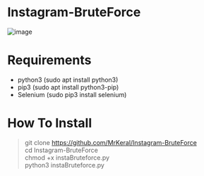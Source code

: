 # Instagram-BruteForce
![image](https://github.com/MrKeral/Instagram-BruteForce/assets/82687464/bf277b9f-2182-4a30-8162-e70b210f0cf5)

# Requirements
-  python3  (sudo apt install python3)
-  pip3     (sudo apt install python3-pip)
-  Selenium (sudo pip3 install selenium)

# How To Install
> git clone https://github.com/MrKeral/Instagram-BruteForce <br>
cd Instagram-BruteForce <br>
chmod +x instaBruteforce.py <br>
python3 instaBruteforce.py <br>
